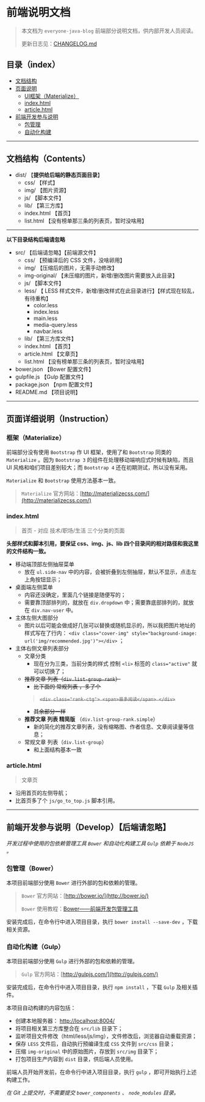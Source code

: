 # 前端说明文档

> 本文档为 `everyone-java-blog` 前端部分说明文档，供内部开发人员阅读。
> 
> 更新日志见：[CHANGELOG.md](https://github.com/xiaolongzuo/everyone-java-blog/blob/master/blog-front/README.md)

## 目录（index）

* [文档结构](#contents)
* [页面说明](#instruction)
    - [UI框架（Materialize）](#materialize)
    - [index.html](#indexhtml)
    - [article.html](#articlehtml)
* [前端开发参与说明](#develop)
    - [包管理](#bower)
    - [自动化构建](#gulp)


-----------------------------------------------------------------


## 文档结构（Contents）

* dist/                         【**提供给后端的静态页面目录**】
    - css/                      【样式】
    - img/                      【图片资源】
    - js/                       【脚本文件】
    - lib/                      【第三方库】
    - index.html                【首页】
    - list.html                 【没有榜单那三条的列表页，暂时没啥用】


-----------------------------------------------------------------


**以下目录结构后端请忽略**

* src/                          【后端请忽略】【前端源文件】
    - css/                      【预编译后的 CSS 文件，没啥卵用】
    - img/                      【压缩后的图片，无需手动修改】
    - img-original/             【未压缩的图片，新增/删改图片需要放入此目录】
    - js/                       【脚本文件】
    - less/                     【 LESS 样式文件，新增/删改样式在此目录进行】【样式现在较乱，有待重构】
        + color.less
        + index.less
        + main.less
        + media-query.less
        + navbar.less
    - lib/                      【第三方库文件】
    - index.html                【首页】
    - article.html              【文章页】
    - list.html                 【没有榜单那三条的列表页，暂时没啥用】
* bower.json                    【Bower 配置文件】
* gulpfile.js                   【Gulp 配置文件】
* package.json                  【npm 配置文件】
* README.md                     【项目说明】


-----------------------------------------------------------------


## 页面详细说明（Instruction）

### 框架（Materialize）

前端部分没有使用 `Bootstrap` 作 UI 框架，使用了和 `Bootstrap` 同类的 `Materialize` 。因为 `Bootstrap 3` 的组件在处理移动端响应式时候有缺陷，而且 UI 风格和咱们项目差别较大；而 `Bootstrap 4` 还在初期测试，所以没有采用。

`Materialize` 和 `Bootstrap` 使用方法基本一致。

> `Materialize` 官方网站：[http://materializecss.com/](http://materializecss.com/)

### index.html

> 首页 - 对应 技术/职场/生活 三个分类的页面

**头部样式和脚本引用，要保证 css、img、js、lib 四个目录间的相对路径和我这里的文件结构一致。**

* 移动端顶部左侧抽屉菜单
    - 放在 `ul.side-nav` 中的内容，会被折叠到左侧抽屉，默认不显示，点击左上角按钮显示；
* 桌面端左侧菜单
    - 内容还没确定，里面几个链接是随便写的；
    - 需要靠顶部排列的，就放在 `div.dropdown` 中；需要靠底部排列的，就放在 `div.nav-user` 中。
* 主体左侧大图部分
    - 图片以后可能会做成好几张可以替换或随机显示的，所以我把图片地址的样式写在了行内： `<div class="cover-img" style="background-image: url('img/recommended.jpg')"></div>` ；
* 主体右侧文章列表部分
    - 文章分类
        + 现在分为三类，当前分类的样式 控制 `<li>` 标签的 `class="active"` 就可以切换了；
    - ~~推荐文章 列表（`div.list-group-rank`）~~
        + ~~比下面的 常规列表 ，多了个~~
        > ~~`<div class="rank-ctg"> <span>最多阅读</span> </div>`~~
        + ~~其余部分一样~~
    - **推荐文章 列表 精简版** （`div.list-group-rank.simple`）
        + 新的简化的推荐文章列表，没有缩略图、作者信息、文章阅读量等信息；
    - 常规文章 列表（`div.list-group`）
        + 和上面结构基本一致


### article.html

> 文章页

* 沿用首页的左侧导航；
* 比首页多了个 `js/go_to_top.js` 脚本引用。


-----------------------------------------------------------------


## 前端开发参与说明（Develop）【后端请忽略】

*开发过程中使用的包依赖管理工具 `Bower` 和自动化构建工具 `Gulp` 依赖于 `NodeJS` 。*


### 包管理（Bower）

本项目前端部分使用 `Bower` 进行外部的包和依赖的管理。

> `Bower` 官方网站：[http://bower.io/](http://bower.io/)
> 
> `Bower` 使用教程：[Bower——前端开发包管理工具](http://www.tuicool.com/articles/v2a2yq)

安装完成后，在命令行中进入项目目录，执行 `bower install --save-dev` ，下载相关资源。


### 自动化构建（Gulp）

本项目前端部分使用 `Gulp` 进行外部的包和依赖的管理。

> `Gulp` 官方网站：[http://gulpjs.com/](http://gulpjs.com/)

安装完成后，在命令行中进入项目目录，执行 `npm install` ，下载 `Gulp` 及相关插件。

本项目自动构建的内容包括：

* 创建本地服务器： [http://localhost:8004/](http://localhost:8004/)
* 将项目相关第三方库整合在 `src/lib` 目录下；
* 监听项目文件修改（html/less/js/img），文件修改后，浏览器自动重载资源；
* 保存 `LESS` 文件后，自动执行预编译生成 `CSS` 文件到 `src/css` 目录；
* 压缩 `img-original` 中的原始图片，存放到 `src/img` 目录下；
* 打包项目生产内容到 `dist` 目录，供后端人员使用。

前端人员开始开发前，在命令行中进入项目目录，执行 `gulp` ，即可开始执行上述构建工作。

*在 Git 上提交时，不需要提交 `bower_components` 、 `node_modules` 目录。*

